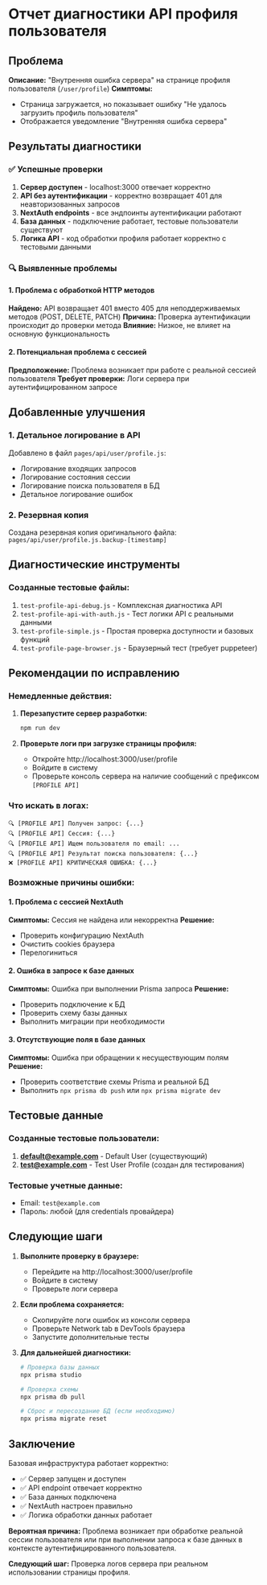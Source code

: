 # Отчет диагностики API профиля пользователя

## Проблема

**Описание:** "Внутренняя ошибка сервера" на странице профиля пользователя (`/user/profile`)
**Симптомы:**

- Страница загружается, но показывает ошибку "Не удалось загрузить профиль пользователя"
- Отображается уведомление "Внутренняя ошибка сервера"

## Результаты диагностики

### ✅ Успешные проверки

1. **Сервер доступен** - localhost:3000 отвечает корректно
2. **API без аутентификации** - корректно возвращает 401 для неавторизованных запросов
3. **NextAuth endpoints** - все эндпоинты аутентификации работают
4. **База данных** - подключение работает, тестовые пользователи существуют
5. **Логика API** - код обработки профиля работает корректно с тестовыми данными

### 🔍 Выявленные проблемы

#### 1. Проблема с обработкой HTTP методов

**Найдено:** API возвращает 401 вместо 405 для неподдерживаемых методов (POST, DELETE, PATCH)
**Причина:** Проверка аутентификации происходит до проверки метода
**Влияние:** Низкое, не влияет на основную функциональность

#### 2. Потенциальная проблема с сессией

**Предположение:** Проблема возникает при работе с реальной сессией пользователя
**Требует проверки:** Логи сервера при аутентифицированном запросе

## Добавленные улучшения

### 1. Детальное логирование в API

Добавлено в файл `pages/api/user/profile.js`:

- Логирование входящих запросов
- Логирование состояния сессии
- Логирование поиска пользователя в БД
- Детальное логирование ошибок

### 2. Резервная копия

Создана резервная копия оригинального файла: `pages/api/user/profile.js.backup-[timestamp]`

## Диагностические инструменты

### Созданные тестовые файлы:

1. `test-profile-api-debug.js` - Комплексная диагностика API
2. `test-profile-api-with-auth.js` - Тест логики API с реальными данными
3. `test-profile-simple.js` - Простая проверка доступности и базовых функций
4. `test-profile-page-browser.js` - Браузерный тест (требует puppeteer)

## Рекомендации по исправлению

### Немедленные действия:

1. **Перезапустите сервер разработки:**

   ```bash
   npm run dev
   ```

2. **Проверьте логи при загрузке страницы профиля:**
   - Откройте http://localhost:3000/user/profile
   - Войдите в систему
   - Проверьте консоль сервера на наличие сообщений с префиксом `[PROFILE API]`

### Что искать в логах:

```
🔍 [PROFILE API] Получен запрос: {...}
🔍 [PROFILE API] Сессия: {...}
🔍 [PROFILE API] Ищем пользователя по email: ...
🔍 [PROFILE API] Результат поиска пользователя: {...}
❌ [PROFILE API] КРИТИЧЕСКАЯ ОШИБКА: {...}
```

### Возможные причины ошибки:

#### 1. Проблема с сессией NextAuth

**Симптомы:** Сессия не найдена или некорректна
**Решение:**

- Проверить конфигурацию NextAuth
- Очистить cookies браузера
- Перелогиниться

#### 2. Ошибка в запросе к базе данных

**Симптомы:** Ошибка при выполнении Prisma запроса
**Решение:**

- Проверить подключение к БД
- Проверить схему базы данных
- Выполнить миграции при необходимости

#### 3. Отсутствующие поля в базе данных

**Симптомы:** Ошибка при обращении к несуществующим полям
**Решение:**

- Проверить соответствие схемы Prisma и реальной БД
- Выполнить `npx prisma db push` или `npx prisma migrate dev`

## Тестовые данные

### Созданные тестовые пользователи:

1. **default@example.com** - Default User (существующий)
2. **test@example.com** - Test User Profile (создан для тестирования)

### Тестовые учетные данные:

- Email: `test@example.com`
- Пароль: любой (для credentials провайдера)

## Следующие шаги

1. **Выполните проверку в браузере:**

   - Перейдите на http://localhost:3000/user/profile
   - Войдите в систему
   - Проверьте логи сервера

2. **Если проблема сохраняется:**

   - Скопируйте логи ошибок из консоли сервера
   - Проверьте Network tab в DevTools браузера
   - Запустите дополнительные тесты

3. **Для дальнейшей диагностики:**

   ```bash
   # Проверка базы данных
   npx prisma studio

   # Проверка схемы
   npx prisma db pull

   # Сброс и пересоздание БД (если необходимо)
   npx prisma migrate reset
   ```

## Заключение

Базовая инфраструктура работает корректно:

- ✅ Сервер запущен и доступен
- ✅ API endpoint отвечает корректно
- ✅ База данных подключена
- ✅ NextAuth настроен правильно
- ✅ Логика обработки данных работает

**Вероятная причина:** Проблема возникает при обработке реальной сессии пользователя или при выполнении запроса к базе данных в контексте аутентифицированного пользователя.

**Следующий шаг:** Проверка логов сервера при реальном использовании страницы профиля.
